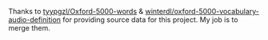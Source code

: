 Thanks to [tyypgzl/Oxford-5000-words](https://github.com/tyypgzl/Oxford-5000-words) & [winterdl/oxford-5000-vocabulary-audio-definition](https://github.com/winterdl/oxford-5000-vocabulary-audio-definition) for providing source data for this project. My job is to merge them.
